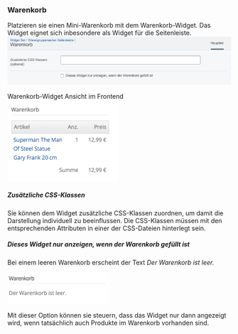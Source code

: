 ### Warenkorb
Platzieren sie einen Mini-Warenkorb mit dem Warenkorb-Widget. Das Widget eignet sich inbesondere als Widget für die Seitenleiste.
![widget-shoppingcart-backend.png](_images/widget-shoppingcart-backend.png)

Warenkorb-Widget Ansicht im Frontend
![widget-shoppingcart-frontend.png](_images/widget-shoppingcart-frontend.png)

##### Zusätzliche CSS-Klassen
Sie können dem Widget zusätzliche CSS-Klassen zuordnen, um damit die Darstellung individuell zu beeinflussen. Die CSS-Klassen müssen mit den entsprechenden Attributen in einer der CSS-Dateien hinterlegt sein.

##### Dieses Widget nur anzeigen, wenn der Warenkorb gefüllt ist
Bei einem leeren Warenkorb erscheint der Text *Der Warenkorb ist leer.*

![widget-shoppingcart-empty-frontend.png](_images/widget-shoppingcart-empty-frontend.png)

Mit dieser Option können sie steuern, dass das Widget nur dann angezeigt wird, wenn tatsächlich auch Produkte im Warenkorb vorhanden sind.